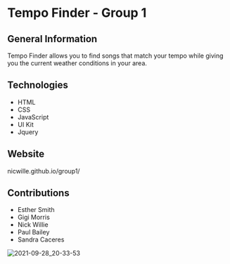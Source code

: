 # Tempo Finder - Group 1

## General Information
Tempo Finder allows you to find songs that match your tempo while giving you the current weather conditions in your area.

## Technologies
* HTML
* CSS
* JavaScript
* UI Kit
* Jquery

## Website
nicwille.github.io/group1/

## Contributions
* Esther Smith
* Gigi Morris
* Nick Willie
* Paul Bailey
* Sandra Caceres

![2021-09-28_20-33-53](https://user-images.githubusercontent.com/28720227/135369966-7782bddc-146a-4629-8242-951b8d7a5e5d.png)
